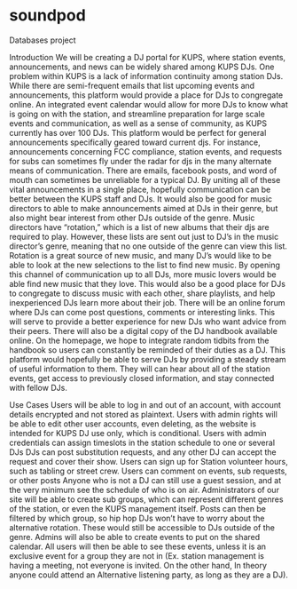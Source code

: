# soundpod
Databases project

Introduction
We will be creating a DJ portal for KUPS, where station events, announcements, and news can be widely shared among KUPS DJs. One problem within KUPS is a lack of information continuity among station DJs. While there are semi-frequent emails that list upcoming events and announcements, this platform would provide a place for DJs to congregate online. An integrated event calendar would allow for more DJs to know what is going on with the station, and streamline preparation for large scale events and communication, as well as a sense of community, as KUPS currently has over 100 DJs. 
This platform would be perfect for general announcements specifically geared toward current djs. For instance, announcements concerning FCC compliance, station events, and requests for subs can sometimes fly under the radar for djs in the many alternate means of communication. There are emails, facebook posts, and word of mouth can sometimes be unreliable for a typical DJ. By uniting all of these vital announcements in a single place, hopefully communication can be better between the KUPS staff and DJs. 
It would also be good for music directors to able to make announcements aimed at DJs in their genre, but also might bear interest from other DJs outside of the genre. Music directors have “rotation,” which is a list of new albums that their djs are required to play. However, these lists are sent out just to DJ’s in the music director’s genre, meaning that no one outside of the genre can view this list. Rotation is a great source of new music, and many DJ’s would like to be able to look at the new selections to the list to find new music. By opening this channel of communication up to all DJs, more music lovers would be able find new music that they love. 
This would also be a good place for DJs to congregate to discuss music with each other, share playlists, and help inexperienced DJs learn more about their job. There will be an online forum where DJs can come post questions, comments or interesting links. This will serve to provide a better experience for new DJs who want advice from their peers. There will also be a digital copy of the DJ handbook available online. On the homepage, we hope to integrate random tidbits from the handbook so users can constantly be reminded of their duties as a DJ. 
This platform would hopefully be able to serve DJs by providing a steady stream of useful information to them. They will can hear about all of the station events, get access to previously closed information, and stay connected with fellow DJs.

Use Cases
Users will be able to log in and out of an account, with account details encrypted and not stored as plaintext.
Users with admin rights will be able to edit other user accounts, even deleting, as the website is intended for KUPS DJ use only, which is conditional.
Users with admin credentials can assign timeslots in the station schedule to one or several DJs
DJs can post substitution requests, and any other DJ can accept the request and cover their show.
Users can sign up for Station volunteer hours, such as tabling or street crew.
Users can comment on events, sub requests, or other posts
Anyone who is not a DJ can still use a guest session, and at the very minimum see the schedule of who is on air.
Administrators of our site will be able to create sub groups, which can represent different genres of the station, or even the KUPS management itself. Posts can then be filtered by which group, so hip hop DJs won’t have to worry about the alternative rotation. These would still be accessible to DJs outside of the genre. 
Admins will also be able to create events to put on the shared calendar. All users will then be able to see these events, unless it is an exclusive event for a group they are not in (Ex. station management is having a meeting, not everyone is invited. On the other hand, In theory anyone could attend an Alternative listening party, as long as they are a DJ).
